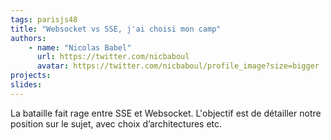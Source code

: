 ```yaml
---
tags: parisjs48
title: "Websocket vs SSE, j'ai choisi mon camp"
authors:
    - name: "Nicolas Babel"
      url: https://twitter.com/nicbaboul
      avatar: https://twitter.com/nicbaboul/profile_image?size=bigger
projects:
slides:
---
```

La bataille fait rage entre SSE et Websocket. L'objectif est de détailler notre position sur le sujet, avec choix d’architectures etc.
